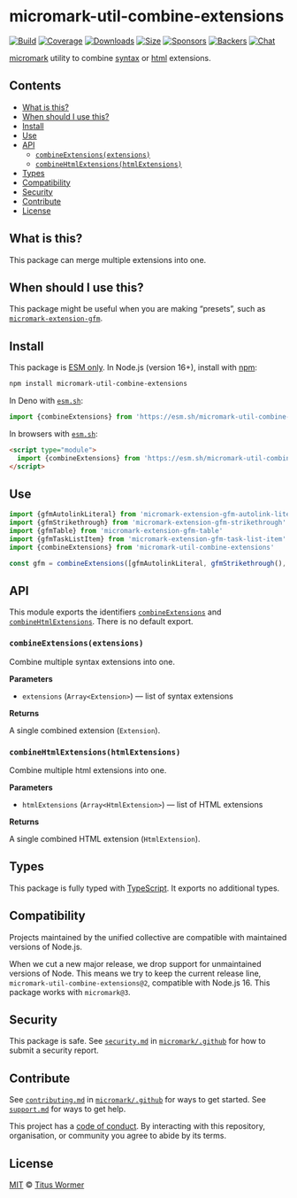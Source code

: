 # micromark-util-combine-extensions

[![Build](https://github.com/micromark/micromark/workflows/main/badge.svg)](https://github.com/micromark/micromark/actions) [![Coverage](https://img.shields.io/codecov/c/github/micromark/micromark.svg)](https://codecov.io/github/micromark/micromark) [![Downloads](https://img.shields.io/npm/dm/micromark-util-combine-extensions.svg)](https://www.npmjs.com/package/micromark-util-combine-extensions) [![Size](https://img.shields.io/badge/dynamic/json?label=minzipped%20size\&query=$.size.compressedSize\&url=https://deno.bundlejs.com/?q=micromark-util-combine-extensions)](https://bundlejs.com/?q=micromark-util-combine-extensions) [![Sponsors](https://opencollective.com/unified/sponsors/badge.svg)](https://opencollective.com/unified) [![Backers](https://opencollective.com/unified/backers/badge.svg)](https://opencollective.com/unified) [![Chat](https://img.shields.io/badge/chat-discussions-success.svg)](https://github.com/micromark/micromark/discussions)

[micromark](https://github.com/micromark/micromark) utility to combine [syntax](https://github.com/micromark/micromark#syntaxextension) or [html](https://github.com/micromark/micromark#htmlextension) extensions.

## Contents

* [What is this?](./#what-is-this)
* [When should I use this?](./#when-should-i-use-this)
* [Install](./#install)
* [Use](./#use)
* [API](./#api)
  * [`combineExtensions(extensions)`](./#combineextensionsextensions)
  * [`combineHtmlExtensions(htmlExtensions)`](./#combinehtmlextensionshtmlextensions)
* [Types](./#types)
* [Compatibility](./#compatibility)
* [Security](./#security)
* [Contribute](./#contribute)
* [License](./#license)

## What is this?

This package can merge multiple extensions into one.

## When should I use this?

This package might be useful when you are making “presets”, such as [`micromark-extension-gfm`](https://github.com/micromark/micromark-extension-gfm).

## Install

This package is [ESM only](https://gist.github.com/sindresorhus/a39789f98801d908bbc7ff3ecc99d99c). In Node.js (version 16+), install with [npm](https://docs.npmjs.com/cli/install):

```sh
npm install micromark-util-combine-extensions
```

In Deno with [`esm.sh`](https://esm.sh):

```js
import {combineExtensions} from 'https://esm.sh/micromark-util-combine-extensions@1'
```

In browsers with [`esm.sh`](https://esm.sh):

```html
<script type="module">
  import {combineExtensions} from 'https://esm.sh/micromark-util-combine-extensions@1?bundle'
</script>
```

## Use

```js
import {gfmAutolinkLiteral} from 'micromark-extension-gfm-autolink-literal'
import {gfmStrikethrough} from 'micromark-extension-gfm-strikethrough'
import {gfmTable} from 'micromark-extension-gfm-table'
import {gfmTaskListItem} from 'micromark-extension-gfm-task-list-item'
import {combineExtensions} from 'micromark-util-combine-extensions'

const gfm = combineExtensions([gfmAutolinkLiteral, gfmStrikethrough(), gfmTable, gfmTaskListItem])
```

## API

This module exports the identifiers [`combineExtensions`](./#combineextensionsextensions) and [`combineHtmlExtensions`](./#combinehtmlextensionshtmlextensions). There is no default export.

### `combineExtensions(extensions)`

Combine multiple syntax extensions into one.

**Parameters**

* `extensions` (`Array<Extension>`) — list of syntax extensions

**Returns**

A single combined extension (`Extension`).

### `combineHtmlExtensions(htmlExtensions)`

Combine multiple html extensions into one.

**Parameters**

* `htmlExtensions` (`Array<HtmlExtension>`) — list of HTML extensions

**Returns**

A single combined HTML extension (`HtmlExtension`).

## Types

This package is fully typed with [TypeScript](https://www.typescriptlang.org). It exports no additional types.

## Compatibility

Projects maintained by the unified collective are compatible with maintained versions of Node.js.

When we cut a new major release, we drop support for unmaintained versions of Node. This means we try to keep the current release line, `micromark-util-combine-extensions@2`, compatible with Node.js 16. This package works with `micromark@3`.

## Security

This package is safe. See [`security.md`](https://github.com/micromark/.github/blob/main/security.md) in [`micromark/.github`](https://github.com/micromark/.github) for how to submit a security report.

## Contribute

See [`contributing.md`](https://github.com/micromark/.github/blob/main/contributing.md) in [`micromark/.github`](https://github.com/micromark/.github) for ways to get started. See [`support.md`](https://github.com/micromark/.github/blob/main/support.md) for ways to get help.

This project has a [code of conduct](https://github.com/micromark/.github/blob/main/code-of-conduct.md). By interacting with this repository, organisation, or community you agree to abide by its terms.

## License

[MIT](https://github.com/micromark/micromark/blob/main/license) © [Titus Wormer](https://wooorm.com)
